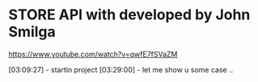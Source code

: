 # STORE API with developed by John Smilga
https://www.youtube.com/watch?v=qwfE7fSVaZM




[03:09:27] - startin project
[03:29:00] - let me show u some case ..